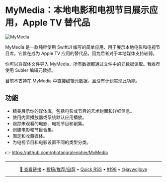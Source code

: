 MyMedia：本地电影和电视节目展示应用，Apple TV 替代品
===

<img  alt="MyMedia" src="https://github.com/user-attachments/assets/8cc884c2-6b34-4d4b-84e1-350fa0a53316" />

MyMedia 是一款纯粹使用 SwiftUI 编写的简单应用，用于展示本地电影和电视节目库。它旨在成为 Apple TV 应用的替代品，因为后者对于本地媒体支持较弱。

你可以将媒体文件导入 MyMedia，所有数据都通过文件中的元数据读取。我推荐使用 Subler 编辑元数据。

目前不支持在 MyMedia 中直接编辑元数据，且没有计划实现此功能。

## 功能

- 精美展示你的媒体库，包括电影或节目的艺术封面和详细信息。
- 使用内置播放器或系统默认应用播放。
- 跟踪未观看的电影、电视节目和剧集。
- 创建电影和节目合集。
- 固定和收藏媒体。
- 为电视节目和电影设置不同的类型分类。

👉 https://github.com/photangralenphie/MyMedia

---

<p align="center">
<a href="https://github.com/photangralenphie/MyMedia" target="_blank">🔗 查看链接</a> • 
<a href="https://github.com/jaywcjlove/quick-rss/issues/new/choose" target="_blank">投稿/推荐/自荐</a> • 
<a href="https://wangchujiang.com/quick-rss/feeds/index.html" target="_blank">Quick RSS</a> • 
<a href="https://github.com/jaywcjlove/quick-rss/issues/198" target="_blank">#198</a> • 
<a href="https://github.com/jaywcjlove" target="_blank">@jaywcjlove</a>
</p>

---
    